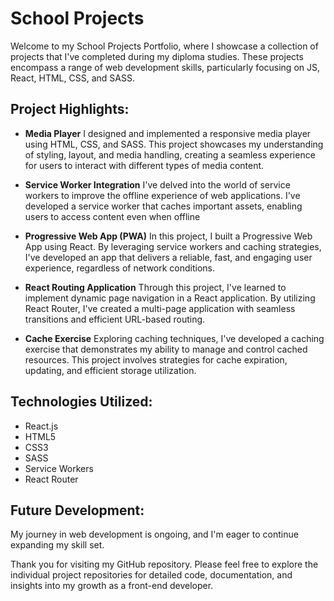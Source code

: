
# School Projects

Welcome to my School Projects Portfolio, where I showcase a collection of projects that I've completed during my diploma studies. These projects encompass a range of web development skills, particularly focusing on JS, React, HTML, CSS, and SASS.


## Project Highlights:

- **Media Player**
I designed and implemented a responsive media player using HTML, CSS, and SASS. This project showcases my understanding of styling, layout, and media handling, creating a seamless experience for users to interact with different types of media content.

- **Service Worker Integration**
I've delved into the world of service workers to improve the offline experience of web applications. I've developed a service worker that caches important assets, enabling users to access content even when offline

- **Progressive Web App (PWA)**
In this project, I built a Progressive Web App using React. By leveraging service workers and caching strategies, I've developed an app that delivers a reliable, fast, and engaging user experience, regardless of network conditions.

- **React Routing Application**
Through this project, I've learned to implement dynamic page navigation in a React application. By utilizing React Router, I've created a multi-page application with seamless transitions and efficient URL-based routing.

- **Cache Exercise**
Exploring caching techniques, I've developed a caching exercise that demonstrates my ability to manage and control cached resources. This project involves strategies for cache expiration, updating, and efficient storage utilization.

## Technologies Utilized:
- React.js
- HTML5
- CSS3
- SASS
- Service Workers
- React Router

## Future Development:
My journey in web development is ongoing, and I'm eager to continue expanding my skill set.

Thank you for visiting my GitHub repository. Please feel free to explore the individual project repositories for detailed code, documentation, and insights into my growth as a front-end developer.
